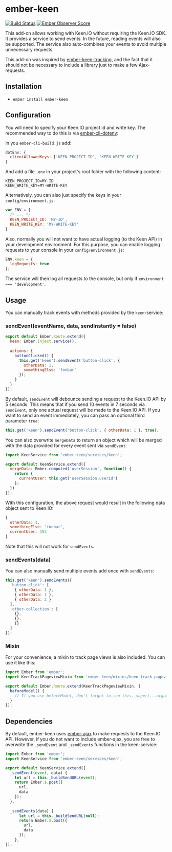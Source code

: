 # ember-keen

[![Build Status](https://travis-ci.org/mydea/ember-keen.svg?branch=master)](https://travis-ci.org/mydea/ember-keen)
[![Ember Observer Score](https://emberobserver.com/badges/ember-keen.svg)](https://emberobserver.com/addons/ember-keen)

This add-on allows working with Keen.IO without requiring the Keen.IO SDK. 
It provides a service to send events. In the future, reading events will also be supported.
The service also auto-combines your events to avoid multiple unnecessary requests. 

This add-on was inspired by [ember-keen-tracking](https://github.com/plyfe/ember-keen-tracking),
and the fact that it should not be necessary to include a library just to make a few Ajax-requests.

## Installation

* `ember install ember-keen`

## Configuration

You will need to specify your Keen.IO project id and write key.
The recommended way to do this is via [ember-cli-dotenv](https://github.com/fivetanley/ember-cli-dotenv):

In you `ember-cli-build.js` add:

```js
dotEnv: {
  clientAllowedKeys: ['KEEN_PROJECT_ID', 'KEEN_WRITE_KEY']
}
```

And add a file `.env` in your project's root folder with the following content:

```
KEEN_PROJECT_ID=MY-ID
KEEN_WRITE_KEY=MY-WRITE-KEY
```

Alternatively, you can also just specify the keys in your `config/environment.js`:

```js
var ENV = {
  /* ... */
  KEEN_PROJECT_ID: 'MY-ID',
  KEEN_WRITE_KEY: 'MY-WRITE-KEY'
}
```

Also, normally you will not want to have actual logging (to the Keen API) in your development environment. 
For this purpose, you can enable logging requests to your console in your `config/environment.js`:

```js
ENV.keen = {
  logRequests: true
};
```

The service will then log all requests to the console, but only if `environment === 'development'`.

## Usage

You can manually track events with methods provided by the `keen`-service:

### sendEvent(eventName, data, sendInstantly = false)

```js
export default Ember.Route.extend({
  keen: Ember.inject.service(),
  
  actions: {
    buttonClicked() {
      this.get('keen').sendEvent('button-click', {
        otherData: 1,
        somethingElse: 'foobar'
      });  
    }
  }
});
```

By default, `sendEvent` will debounce sending a request to the Keen.IO API by 5 seconds. 
This means that if you send 10 events in 7 seconds via `sendEvent`, 
only one actual request will be made to the Keen.IO API.
If you want to send an event immediately, you can pass an optional third parameter `true`:

```js
this.get('keen').sendEvent('button-click', { otherData: 1 }, true);
```

You can also overwrite `mergeData` to return an object which will be merged with the data provided for every event
sent via `sendEvent`:

```js
import KeenService from 'ember-keen/services/keen';

export default KeenService.extend({
  mergeData: Ember.computed('userSession', function() {
    return {
      currentUser: this.get('userSession.userId')
    };
  })
});
```

With this configuration, the above request would result in the following data object sent to Keen.IO:

```js
{
  otherData: 1,
  somethingElse: 'foobar',
  currentUser: 193
}
```

Note that this will not work for `sendEvents`.

### sendEvents(data)

You can also manually send multiple events add once with `sendEvents`:

```js
this.get('keen').sendEvents({
  'button-click': [
    { otherData: 1 },
    { otherData: 1 },
    { otherData: 2 }
  ],
  'other-collection': [
    {},
    {},
    {}
  ]
});
```

### Mixin

For your convenience, a mixin to track page views is also included. You can use it like this:

```js
import Ember from 'ember';
import KeenTrackPageviewMixin from 'ember-keen/mixins/keen-track-pageview';

export default Ember.Route.extend(KeenTrackPageviewMixin, {
  beforeModel() {
    // If you use beforeModel, don't forget to run this._super(...arguments);
  }
});
```

## Dependencies

By default, ember-keen uses [ember-ajax](https://github.com/ember-cli/ember-ajax) to make requests to the Keen.IO API.
However, if you do not want to include ember-ajax, you are free to overwrite the `_sendEvent` and `_sendEvents` functions
in the keen-service:

```js
import Ember from 'ember';
import KeenService from 'ember-keen/services/keen';

export default KeenService.extend({
  _sendEvent(event, data) {
    let url = this._buildSendURL(event);  
    return Ember.$.post({
      url,
      data
    });
  },
  
  _sendEvents(data) {
      let url = this._buildSendURL(null);  
      return Ember.$.post({
        url,
        data
      });
    },
});
```
